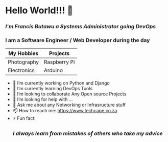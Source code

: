 <h1> Hello World!!! 👋<br> </h1>
 <h3><em>I'm <span> Francis Butawu</span> a Systems Administrator going DevOps</em></h3>


<h3>I am  a Software Engineer / Web Developer during the day</h3>

My Hobbies | Projects
------------ | -------------
Photography| Raspberry Pi
Electronics | Arduino


 

<!--**alpha-geek/alpha-geek** is a ✨ _special_ ✨ repository because its `README.md` (this file) appears on your GitHub -->
- 🔭 I’m currently working on Python and Django<br>
- 🌱 I’m currently learning DevOps Tools <br>
- 👯 I’m looking to collaborate Any Open source Projects <br>
- 🤔 I’m looking for help with ...<br>
- 💬 Ask me about any Networking or Infrasructure stuff <br>
- 📫 How to reach me: https://www.techcape.co.za<br>
- ⚡ Fun fact: <h3><em>I always learn from mistakes of others who take my advice</h3><br>

